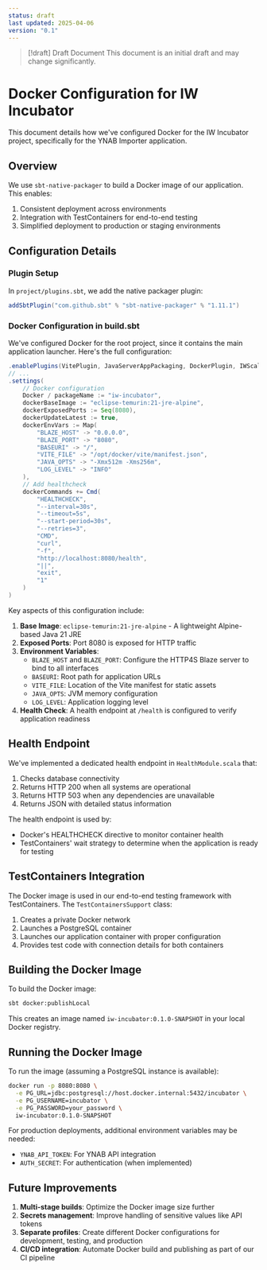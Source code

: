 ```yaml
---
status: draft
last updated: 2025-04-06
version: "0.1"
---
```

> [!draft] Draft Document
> This document is an initial draft and may change significantly.
# Docker Configuration for IW Incubator

This document details how we've configured Docker for the IW Incubator project, specifically for the YNAB Importer application. 

## Overview

We use `sbt-native-packager` to build a Docker image of our application. This enables:

1. Consistent deployment across environments
2. Integration with TestContainers for end-to-end testing
3. Simplified deployment to production or staging environments

## Configuration Details

### Plugin Setup

In `project/plugins.sbt`, we add the native packager plugin:

```scala
addSbtPlugin("com.github.sbt" % "sbt-native-packager" % "1.11.1")
```

### Docker Configuration in build.sbt

We've configured Docker for the root project, since it contains the main application launcher. Here's the full configuration:

```scala
.enablePlugins(VitePlugin, JavaServerAppPackaging, DockerPlugin, IWScalaProjectPlugin)
// ...
.settings(
    // Docker configuration
    Docker / packageName := "iw-incubator",
    dockerBaseImage := "eclipse-temurin:21-jre-alpine",
    dockerExposedPorts := Seq(8080),
    dockerUpdateLatest := true,
    dockerEnvVars := Map(
        "BLAZE_HOST" -> "0.0.0.0",
        "BLAZE_PORT" -> "8080",
        "BASEURI" -> "/",
        "VITE_FILE" -> "/opt/docker/vite/manifest.json",
        "JAVA_OPTS" -> "-Xmx512m -Xms256m",
        "LOG_LEVEL" -> "INFO"
    ),
    // Add healthcheck
    dockerCommands += Cmd(
        "HEALTHCHECK",
        "--interval=30s",
        "--timeout=5s",
        "--start-period=30s",
        "--retries=3",
        "CMD",
        "curl",
        "-f",
        "http://localhost:8080/health",
        "||",
        "exit",
        "1"
    )
)
```

Key aspects of this configuration include:

1. **Base Image**: `eclipse-temurin:21-jre-alpine` - A lightweight Alpine-based Java 21 JRE
2. **Exposed Ports**: Port 8080 is exposed for HTTP traffic
3. **Environment Variables**:
   - `BLAZE_HOST` and `BLAZE_PORT`: Configure the HTTP4S Blaze server to bind to all interfaces
   - `BASEURI`: Root path for application URLs
   - `VITE_FILE`: Location of the Vite manifest for static assets
   - `JAVA_OPTS`: JVM memory configuration
   - `LOG_LEVEL`: Application logging level
4. **Health Check**: A health endpoint at `/health` is configured to verify application readiness

## Health Endpoint

We've implemented a dedicated health endpoint in `HealthModule.scala` that:

1. Checks database connectivity
2. Returns HTTP 200 when all systems are operational
3. Returns HTTP 503 when any dependencies are unavailable
4. Returns JSON with detailed status information

The health endpoint is used by:
- Docker's HEALTHCHECK directive to monitor container health
- TestContainers' wait strategy to determine when the application is ready for testing

## TestContainers Integration

The Docker image is used in our end-to-end testing framework with TestContainers. The `TestContainersSupport` class:

1. Creates a private Docker network
2. Launches a PostgreSQL container
3. Launches our application container with proper configuration
4. Provides test code with connection details for both containers

## Building the Docker Image

To build the Docker image:

```bash
sbt docker:publishLocal
```

This creates an image named `iw-incubator:0.1.0-SNAPSHOT` in your local Docker registry.

## Running the Docker Image

To run the image (assuming a PostgreSQL instance is available):

```bash
docker run -p 8080:8080 \
  -e PG_URL=jdbc:postgresql://host.docker.internal:5432/incubator \
  -e PG_USERNAME=incubator \
  -e PG_PASSWORD=your_password \
  iw-incubator:0.1.0-SNAPSHOT
```

For production deployments, additional environment variables may be needed:
- `YNAB_API_TOKEN`: For YNAB API integration
- `AUTH_SECRET`: For authentication (when implemented)

## Future Improvements

1. **Multi-stage builds**: Optimize the Docker image size further
2. **Secrets management**: Improve handling of sensitive values like API tokens
3. **Separate profiles**: Create different Docker configurations for development, testing, and production
4. **CI/CD integration**: Automate Docker build and publishing as part of our CI pipeline